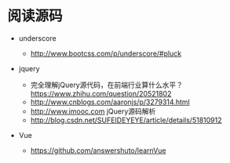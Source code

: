 # 阅读源码

- underscore
    - http://www.bootcss.com/p/underscore/#pluck
    
- jquery

  - 完全理解jQuery源代码，在前端行业算什么水平？ <https://www.zhihu.com/question/20521802>
  - <http://www.cnblogs.com/aaronjs/p/3279314.html>
  - <http://www.imooc.com> jQuery源码解析
  - <http://blog.csdn.net/SUFEIDEYEYE/article/details/51810912>

- Vue

  - <https://github.com/answershuto/learnVue>
